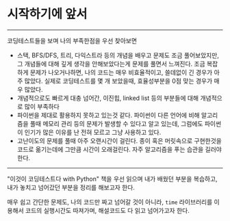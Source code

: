 # 시작하기에 앞서

---

코딩테스트들을 보며 나의 부족한점을 우선 찾아보면

- 스택, BFS/DFS, 트리, 다익스트라 등의 개념을 배우고 문제도 조금 풀어보았지만, 그 개념들에 대해 깊게 생각을 안해보았다는게 문제를 풀면서 느껴진다. 조금 복잡하게 문제가 나오거나하면, 나의 코드는 매우 비효율적이고, 쓸데없이 긴 경우가 아주 많았다. 실제로 코딩테스트를 몇 개 보았을때, 효율성부분을 0점 맞는 경우가 매우 많았다.
- 개념적으로도 빠르게 대충 넘어간, 이진힙, linked list 등의 부분들에 대해 개념적으로 많이 부족하다
- 파이썬을 제대로 활용하지 못하고 있는것 같다. 파이썬이 다른 언어에 비해 알고리즘을 풀때 메모리 관리 등의 문제가 발생할 수 있다고 알고 있는데, 그럼에도 파이썬이 인기가 많은 이유를 난 전혀 모르고 그냥 사용하고 있다.
- 고난이도의 문제를 풀때 아주 오랜시간이 걸린다. 종이 혹은 머릿속으로 구현한것을 코드로 옮기는데에 그만큼 시간이 오래걸린다. 자주 알고리즘을 푸는 습관을 길러야한다.

---

"이것이 코딩테스트다 with Python" 책을 우선 읽으며 내가 배웠던 부분을 복습하고, 내가 놓치고 넘어갔던 부분을 정리를 해보고자 한다.

매우 쉽고 간단한 문제도, 나의 코드만 짜고 넘어갈 것이 아니라, `time` 라이브러리를 이용해서 코드의 실행시간도 따져가며, 해설코드도 다 읽고 넘어가고자 한다.